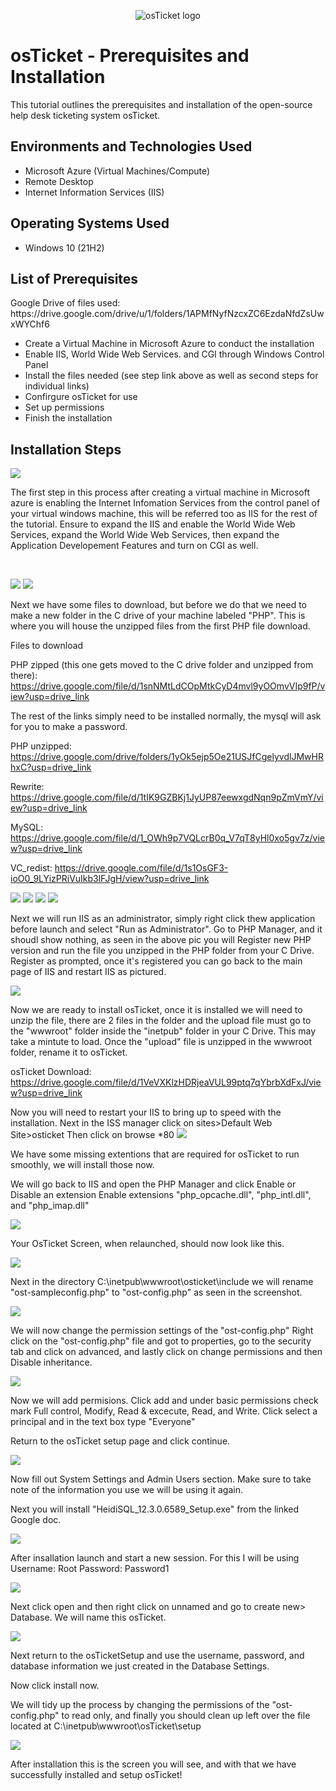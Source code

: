 <p align="center">
<img src="https://i.imgur.com/Clzj7Xs.png" alt="osTicket logo"/>
</p>

<h1>osTicket - Prerequisites and Installation</h1>
This tutorial outlines the prerequisites and installation of the open-source help desk ticketing system osTicket.<br />


<h2>Environments and Technologies Used</h2>

- Microsoft Azure (Virtual Machines/Compute)
- Remote Desktop
- Internet Information Services (IIS)

<h2>Operating Systems Used </h2>

- Windows 10</b> (21H2)

<h2>List of Prerequisites</h2>
Google Drive of files used: https://drive.google.com/drive/u/1/folders/1APMfNyfNzcxZC6EzdaNfdZsUwxWYChf6

- Create a Virtual Machine in Microsoft Azure to conduct the installation
- Enable IIS, World Wide Web Services. and CGI through Windows Control Panel
- Install the files needed (see step link above as well as second steps for individual links)
- Confirgure osTicket for use
- Set up permissions
- Finish the installation

<h2>Installation Steps</h2>

<p>
<img src="https://github.com/JillianMcDermott/osTicket-prereq/assets/172544849/fc956cfd-a74f-466f-8118-34c7a9a337f2"/>
</p>
<p>
The first step in this process after creating a virtual machine in Microsoft azure is enabling the Internet Infomation Services from the control panel of your virtual windows machine, this will be referred too as IIS for the rest of the tutorial. Ensure to expand the IIS and enable the World Wide Web Services, expand the World Wide Web Services, then expand the Application Developement Features and turn on CGI as well. 
</p>
<br />

<p>
  <img src="https://github.com/JillianMcDermott/osTicket-prereq/assets/172544849/6ddc2ac5-aaa2-42b1-8e30-ca9f1c4c5099"/>
<img src="https://github.com/JillianMcDermott/osTicket-prereq/assets/172544849/60351e06-58ea-4fa8-a9ad-70733e334698"/>
</p>
<p>
Next we have some files to download, but before we do that we need to make a new folder in the C drive of your machine labeled "PHP". This is where you will house the unzipped files from the first PHP file download.
  
Files to download

PHP zipped (this one gets moved to the C drive folder and unzipped from there): https://drive.google.com/file/d/1snNMtLdCOpMtkCyD4mvl9yOOmvVIp9fP/view?usp=drive_link

The rest of the links simply need to be installed normally, the mysql will ask for you to make a password.
  
PHP unzipped: https://drive.google.com/drive/folders/1yOk5ejp5Oe21USJfCgelyvdlJMwHRhxC?usp=drive_link

Rewrite: https://drive.google.com/file/d/1tIK9GZBKj1JyUP87eewxgdNqn9pZmVmY/view?usp=drive_link

MySQL: https://drive.google.com/file/d/1_OWh9p7VQLcrB0q_V7qT8yHl0xo5gv7z/view?usp=drive_link

VC_redist: https://drive.google.com/file/d/1s1OsGF3-ioO0_9LYizPRiVuIkb3lFJgH/view?usp=drive_link
<br />

<p>
<img src="https://github.com/JillianMcDermott/osTicket-prereq/assets/172544849/18ec3d2c-e8bb-4a55-9b10-b56af0ed5e86"/>
<img src="https://github.com/JillianMcDermott/osTicket-prereq/assets/172544849/e569d870-2ad7-4892-89c5-c16d6e5e3db4"/>
<img src="https://github.com/JillianMcDermott/osTicket-prereq/assets/172544849/c8513dda-da93-413c-97cf-f6d79d9cea1e"/>
<img src="https://github.com/JillianMcDermott/osTicket-prereq/assets/172544849/b07375b9-2a2f-45e2-b0d2-9ef023615e26"/>
</p>
<p>
Next we will run IIS as an administrator, simply right click thew application before launch and select "Run as Administrator".
Go to PHP Manager, and it shoudl show nothing, as seen in the above pic you will Register new PHP version and run the file you unzipped in the PHP folder from your C Drive. Register as prompted, once it's registered you can go back to the main page of IIS and restart IIS as pictured.
<br />
<p>
<img src="https://github.com/JillianMcDermott/osTicket-prereq/assets/172544849/91f9aa78-c0e8-4158-bcf8-915c45c95d89"/>
</p>
<p>
Now we are ready to install osTicket, once it is installed we will need to unzip the file, there are 2 files in the folder and the upload file must go to the "wwwroot" folder inside the "inetpub" folder in your C Drive. This may take a mintute to load. Once the "upload" file is unzipped in the wwwroot folder, rename it to osTicket.

osTicket Download: https://drive.google.com/file/d/1VeVXKlzHDRjeaVUL99ptq7qYbrbXdFxJ/view?usp=drive_link

Now you will need to restart your IIS to bring up to speed with the installation.
Next in the ISS manager click on sites>Default Web Site>osticket Then click on browse *80
<img src="https://github.com/JillianMcDermott/osTicket-prereq/assets/172544849/1098f4f8-529e-477e-b589-02322a73e8f3"/>

We have some missing extentions that are required for osTicket to run smoothly, we will install those now.

We will go back to IIS and open the PHP Manager and click Enable or Disable an extension Enable extensions "php_opcache.dll", "php_intl.dll", and "php_imap.dll"

<img src="https://github.com/JillianMcDermott/osTicket-prereq/assets/172544849/9eeaf78f-a8e4-483c-af89-88a63b5599b4"/>

Your OsTicket Screen, when relaunched, should now look like this.

<img src="https://github.com/JillianMcDermott/osTicket-prereq/assets/172544849/6cee62ae-5a80-4f9a-95fd-d08725cda1c1"/>

Next in the directory C:\inetpub\wwwroot\osticket\include we will rename "ost-sampleconfig.php" to "ost-config.php" as seen in the screenshot.

<img src="https://github.com/JillianMcDermott/osTicket-prereq/assets/172544849/d4a8adaa-ca9f-4eaa-9add-3124bd8bde8d"/>

We will now change the permission settings of the "ost-config.php" Right click on the "ost-config.php" file and got to properties, go to the security tab and click on advanced, and lastly click on change permissions and then Disable inheritance.

<img src="https://github.com/JillianMcDermott/osTicket-prereq/assets/172544849/47e7190b-b60e-44d0-a1b0-87b174c4f45c"/>

Now we will add permisions. Click add and under basic permissions check mark Full control, Modify, Read & excecute, Read, and Write. Click select a principal and in the text box type "Everyone"

Return to the osTicket setup page and click continue.

<img src="https://github.com/JillianMcDermott/osTicket-prereq/assets/172544849/c811c8ed-c661-4368-9f3a-e11b3840a673"/>

Now fill out System Settings and Admin Users section. Make sure to take note of the information you use we will be using it again.

Next you will install "HeidiSQL_12.3.0.6589_Setup.exe" from the linked Google doc.

<img src="https://github.com/JillianMcDermott/osTicket-prereq/assets/172544849/df58556b-47a2-42af-8cee-040b7ea15abe"/>

After insallation launch and start a new session. For this I will be using Username: Root Password: Password1

<img src="https://github.com/JillianMcDermott/osTicket-prereq/assets/172544849/f0137d7d-0172-48cf-8816-8a98390fd44a"/>

Next click open and then right click on unnamed and go to create new> Database. We will name this osTicket.

<img src="https://github.com/JillianMcDermott/osTicket-prereq/assets/172544849/0c3d174f-9460-4c7c-b3a2-a3524d46f4d1"/>

Next return to the osTicketSetup and use the username, password, and database information we just created in the Database Settings.

Now click install now.

We will tidy up the process by changing the permissions of the "ost-config.php" to read only, and finally you should clean up left over the file located at C:\inetpub\wwwroot\osTicket\setup

<img src="https://github.com/JillianMcDermott/osTicket-prereq/assets/172544849/5ad4f28a-3b45-41e4-89dd-4e208aa45dfc"/>

After installation this is the screen you will see, and with that we have successfully installed and setup osTicket!
<br />

</p>
<br />
